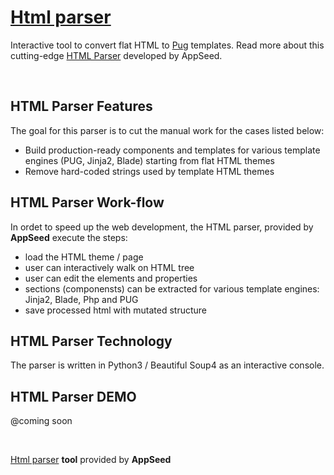 # [Html parser](https://appseed.us/developer-tools/html-parser)

Interactive tool to convert flat HTML to <a href="https://pugjs.org/api/getting-started.html">Pug</a> templates. 
Read more about this cutting-edge <a href="https://appseed.us/developer-tools/html-parser">HTML Parser</a> developed by AppSeed.

<br />

## HTML Parser Features
 
The goal for this parser is to cut the manual work for the cases listed below:
 
  - Build production-ready components and templates for various template engines (PUG, Jinja2, Blade) starting from flat HTML themes
  - Remove hard-coded strings used by template HTML themes 

## HTML Parser Work-flow

In ordet to speed up the web development, the HTML parser, provided by **AppSeed** execute the steps:

 - load the HTML theme / page
 - user can interactively walk on HTML tree
 - user can edit the elements and properties 
 - sections (componensts) can be extracted for various template engines: Jinja2, Blade, Php and PUG 
 - save processed html with mutated structure

## HTML Parser Technology

The parser is written in Python3 / Beautiful Soup4 as an interactive console. 

## HTML Parser DEMO

@coming soon

<br />

[Html parser](https://appseed.us/developer-tools/html-parser) **tool** provided by **AppSeed**
